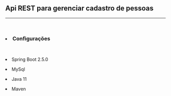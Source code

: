 <h2>
    Api REST para gerenciar cadastro de pessoas
</h2>
<hr>
<br>
<h3><li>Configurações</li></h3>
<br>
<p><li>Spring Boot 2.5.0</LI></p>
<p><li>MySql</li></p>
<p><li>Java 11</li></p>
<p><li>Maven</li></p>